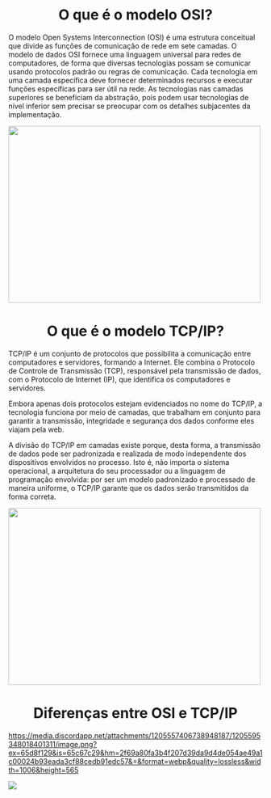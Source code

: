 <h1 align="center">O que é o modelo OSI?</h1>

O modelo Open Systems Interconnection (OSI) é uma estrutura conceitual que divide as funções de comunicação de rede em sete camadas. O modelo de dados OSI fornece uma linguagem universal para redes de computadores, de forma que diversas tecnologias possam se comunicar usando protocolos padrão ou regras de comunicação. Cada tecnologia em uma camada específica deve fornecer determinados recursos e executar funções específicas para ser útil na rede. As tecnologias nas camadas superiores se beneficiam da abstração, pois podem usar tecnologias de nível inferior sem precisar se preocupar com os detalhes subjacentes da implementação.


<div>
 <img align="center" height="350" width="500" src="https://media.discordapp.net/attachments/1104183631192268872/1205556636324991016/WhatsApp_Image_2024-02-09_at_13.50.36.jpeg"  target="_blank" />
</div>

<h1 align="center">O que é o modelo TCP/IP?</h1>

TCP/IP é um conjunto de protocolos que possibilita a comunicação entre computadores e servidores, formando a Internet. Ele combina o Protocolo de Controle de Transmissão (TCP), responsável pela transmissão de dados, com o Protocolo de Internet (IP), que identifica os computadores e servidores.

Embora apenas dois protocolos estejam evidenciados no nome do TCP/IP, a tecnologia funciona por meio de camadas, que trabalham em conjunto para garantir a transmissão, integridade e segurança dos dados conforme eles viajam pela web.

A divisão do TCP/IP em camadas existe porque, desta forma, a transmissão de dados pode ser padronizada e realizada de modo independente dos dispositivos envolvidos no processo. Isto é, não importa o sistema operacional, a arquitetura do seu processador ou a linguagem de programação envolvida: por ser um modelo padronizado e processado de maneira uniforme, o TCP/IP garante que os dados serão transmitidos da forma correta.

<div>
 <img align="center" height="350" width="500" src="https://media.discordapp.net/attachments/1205557406738948187/1205593929731276881/tcpip.png"  target="_blank" />
</div>


<h1 align="center">Diferenças entre OSI e TCP/IP</h1>

https://media.discordapp.net/attachments/1205557406738948187/1205595348018401311/image.png?ex=65d8f129&is=65c67c29&hm=2f69a80fa3b4f207d39da9d4de054ae49a1c00024b93eada3cf88cedb91edc57&=&format=webp&quality=lossless&width=1006&height=565
<div>
 <img align="center" src="https://media.discordapp.net/attachments/1205557406738948187/1205595348018401311/image.png"  target="_blank" />
</div>
